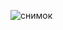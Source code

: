 ![снимок](https://github.com/Valeria1616/Docker/assets/142202736/f1e3410a-7bec-45c8-9f2c-e03a301e2edf)
